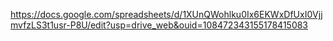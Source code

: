 https://docs.google.com/spreadsheets/d/1XUnQWohlku0Ix6EKWxDfUxI0VjjmvfzLS3t1usr-P8U/edit?usp=drive_web&ouid=108472343155178415083
